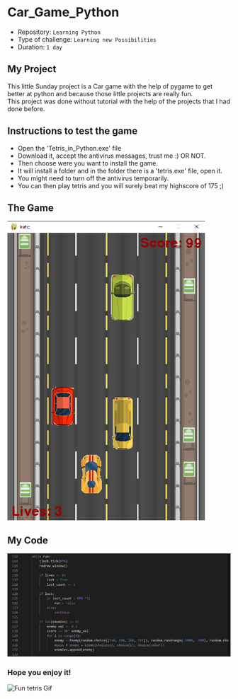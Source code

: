 # Car_Game_Python

- Repository: `Learning Python`
- Type of challenge:  `Learning new Possibilities`
- Duration: `1 day`

## My Project
This little Sunday project is a Car game with the help of pygame to get better at python and because those little projects are really fun.   
This project was done without tutorial with the help of the projects that I had done before. 

## Instructions to test the game
- Open the 'Tetris_in_Python.exe' file
- Download it, accept the antivirus messages, trust me :) OR NOT.
- Then choose were you want to install the game.
- It will install a folder and in the folder there is a 'tetris.exe' file, open it.
- You might need to turn off the antivirus temporarily.
- You can then play tetris and you will surely beat my highscore of 175 ;)

## The Game 

![Screenshot of the game](assets/game_screen.png)

## My Code

![Project Model](assets/code_screen.png)

### Hope you enjoy it! 

![Fun tetris Gif](https://media4.giphy.com/media/cgCMnZr84zE40/giphy.gif?cid=ecf05e47xt5exitzv06bpe3weuldwl4uugcsg3a3xntjvren&rid=giphy.gif)